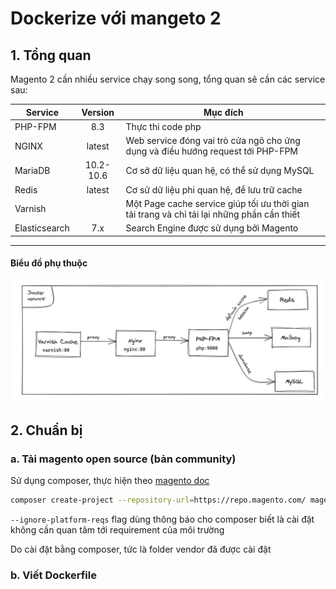 # Dockerize với mangeto 2

## 1. Tổng quan

Magento 2 cần nhiều service chạy song song, tổng quan sẽ cần các service sau:

Service|Version|Mục đích
-|:-:|-
PHP-FPM|8.3|Thực thi code php
NGINX|latest|Web service đóng vai trò cửa ngõ cho ứng dụng và điều hướng request tới PHP-FPM
MariaDB|10.2-10.6|Cơ sở dữ liệu quan hệ, có thể sử dụng MySQL
Redis|latest|Cơ sử dữ liệu phi quan hệ, để lưu trữ cache
Varnish||Một Page cache service giúp tối ưu thời gian tải trang và chỉ tải lại những phần cần thiết
Elasticsearch|7.x|Search Engine được sử dụng bởi Magento
---
#### Biểu đồ phụ thuộc
![Bieu do phu thuoc](./images/docker-dependancy.png)

## 2. Chuẩn bị

### a. Tải magento open source (bản community)
Sử dụng composer, thực hiện theo [magento doc](https://experienceleague.adobe.com/en/docs/commerce-operations/installation-guide/composer)
```bash
composer create-project --repository-url=https://repo.magento.com/ magento/project-community-edition <install-directory-name> --ignore-platform-reqs
```

`--ignore-platform-reqs` flag dùng thông báo cho composer biết là cài đặt không cần quan tâm tới requirement của môi trường

Do cài đặt bằng composer, tức là folder vendor đã được cài đặt

### b. Viết Dockerfile
